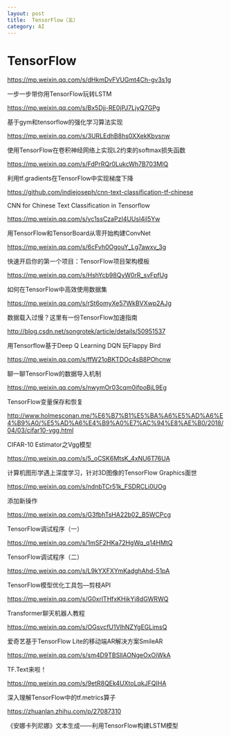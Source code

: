 ```yaml
---
layout: post
title:  TensorFlow（五）
category: AI 
---
```


# TensorFlow

https://mp.weixin.qq.com/s/dHkmDvFVUGmt4Ch-gv3s1g

一步一步带你用TensorFlow玩转LSTM

https://mp.weixin.qq.com/s/Bx5Djj-RE0jPJ7LjyQ7GPg

基于gym和tensorflow的强化学习算法实现

https://mp.weixin.qq.com/s/3URLEdhB8hs0XXekKbvsnw

使用TensorFlow在卷积神经网络上实现L2约束的softmax损失函数

https://mp.weixin.qq.com/s/FdPrRQr0LukcWh7B703MlQ

利用tf.gradients在TensorFlow中实现梯度下降

https://github.com/indiejoseph/cnn-text-classification-tf-chinese

CNN for Chinese Text Classification in Tensorflow

https://mp.weixin.qq.com/s/yc1ssCzaPzI4UUsl4jl5Yw

用TensorFlow和TensorBoard从零开始构建ConvNet

https://mp.weixin.qq.com/s/6cFvh0OgouY_Lg7awxv_3g

快速开启你的第一个项目：TensorFlow项目架构模板

https://mp.weixin.qq.com/s/HshYcb98QyW0rR_svFpfUg

如何在TensorFlow中高效使用数据集

https://mp.weixin.qq.com/s/rSt6omyXe57WkBVXwp2AJg

数据载入过慢？这里有一份TensorFlow加速指南

http://blog.csdn.net/songrotek/article/details/50951537

用Tensorflow基于Deep Q Learning DQN 玩Flappy Bird

https://mp.weixin.qq.com/s/ffW21oBKTDOc4sB8POhcnw

聊一聊TensorFlow的数据导入机制

https://mp.weixin.qq.com/s/nwymOr03cqm0ifpoBjL9Eg

TensorFlow变量保存和恢复

http://www.holmesconan.me/%E6%B7%B1%E5%BA%A6%E5%AD%A6%E4%B9%A0/%E5%AD%A6%E4%B9%A0%E7%AC%94%E8%AE%B0/2018/04/03/cifar10-vgg.html

CIFAR-10 Estimator之Vgg模型

https://mp.weixin.qq.com/s/5_oCSK6MtsK_4xNU6T76UA

计算机图形学遇上深度学习，针对3D图像的TensorFlow Graphics面世

https://mp.weixin.qq.com/s/ndnbTCr51k_FSDRCLi0UOg

添加新操作

https://mp.weixin.qq.com/s/G3fbhTsHA22b02_B5WCPcg

TensorFlow调试程序（一）

https://mp.weixin.qq.com/s/1mSF2HKa72HgWq_q14HMtQ

TensorFlow调试程序（二）

https://mp.weixin.qq.com/s/L9kYXFXYmKadghAhd-51pA

TensorFlow模型优化工具包—剪枝API

https://mp.weixin.qq.com/s/G0xrlTHfxKHikYj8dGWRWQ

Transformer聊天机器人教程

https://mp.weixin.qq.com/s/OGsvcfU1VlhNZYgEGLimsQ

爱奇艺基于TensorFlow Lite的移动端AR解决方案SmileAR

https://mp.weixin.qq.com/s/sm4D9TBSllAONgeOxOiWkA

TF.Text来啦！

https://mp.weixin.qq.com/s/9etR8QEk4UXtoLqkJFQIHA

深入理解TensorFlow中的tf.metrics算子

https://zhuanlan.zhihu.com/p/27087310

《安娜卡列尼娜》文本生成——利用TensorFlow构建LSTM模型
